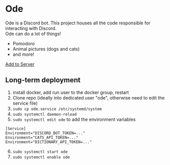 # Ode
Ode is a Discord bot. This project houses all the code responsible for interacting with Discord. \
Ode can do a lot of things!
- Pomodoro
- Animal pictures (dogs and cats)
- and more! 

[Add to Server](https://discord.com/oauth2/authorize?client_id=1140718447018377417&scope=bot&permissions=40138682993408)

## Long-term deployment
1. install docker, add run user to the docker group, restart
2. Clone repo (ideally into dedicated user "ode", otherwise need to edit the service file)
3. `sudo cp ode.service /etc/systemd/system`
4. `sudo systemctl daemon-reload`
5. `sudo systemctl edit ode` to add the environment variables
```
[Service]
Environment="DISCORD_BOT_TOKEN=..."
Environment="CATS_API_TOKEN=..."
Environment="DICTIONARY_API_TOKEN=..."
```
6. `sudo systemctl start ode`
7. `sudo systemctl enable ode`
